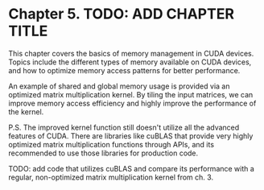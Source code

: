 # Chapter 5. TODO: ADD CHAPTER TITLE

This chapter covers the basics of memory management in CUDA devices. Topics include the different types of memory available on CUDA devices, and how to optimize memory access patterns for better performance.

An example of shared and global memory usage is provided via an optimized matrix multiplication kernel. By tiling the input matrices, we can improve memory access efficiency and highly improve the performance of the kernel.

P.S. The improved kernel function still doesn't utilize all the advanced features of CUDA. There are libraries like cuBLAS that provide very highly optimized matrix multiplication functions through APIs, and its recommended to use those libraries for production code.

TODO: add code that utilizes cuBLAS and compare its performance with a regular, non-optimized matrix multiplication kernel from ch. 3.
